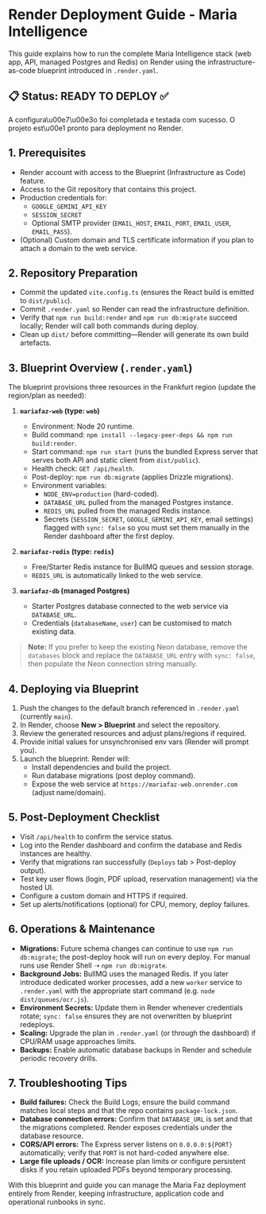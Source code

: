 # Render Deployment Guide - Maria Intelligence

This guide explains how to run the complete Maria Intelligence stack (web app, API, managed Postgres and Redis) on Render using the infrastructure-as-code blueprint introduced in `.render.yaml`.

## 📋 Status: READY TO DEPLOY ✅

A configura\u00e7\u00e3o foi completada e testada com sucesso. O projeto est\u00e1 pronto para deployment no Render.

## 1. Prerequisites
- Render account with access to the Blueprint (Infrastructure as Code) feature.
- Access to the Git repository that contains this project.
- Production credentials for:
  - `GOOGLE_GEMINI_API_KEY`
  - `SESSION_SECRET`
  - Optional SMTP provider (`EMAIL_HOST`, `EMAIL_PORT`, `EMAIL_USER`, `EMAIL_PASS`).
- (Optional) Custom domain and TLS certificate information if you plan to attach a domain to the web service.

## 2. Repository Preparation
- Commit the updated `vite.config.ts` (ensures the React build is emitted to `dist/public`).
- Commit `.render.yaml` so Render can read the infrastructure definition.
- Verify that `npm run build:render` and `npm run db:migrate` succeed locally; Render will call both commands during deploy.
- Clean up `dist/` before committing—Render will generate its own build artefacts.

## 3. Blueprint Overview (`.render.yaml`)
The blueprint provisions three resources in the Frankfurt region (update the region/plan as needed):

1. **`mariafaz-web` (type: `web`)**
   - Environment: Node 20 runtime.
   - Build command: `npm install --legacy-peer-deps && npm run build:render`.
   - Start command: `npm run start` (runs the bundled Express server that serves both API and static client from `dist/public`).
   - Health check: `GET /api/health`.
   - Post-deploy: `npm run db:migrate` (applies Drizzle migrations).
   - Environment variables:
     - `NODE_ENV=production` (hard-coded).
     - `DATABASE_URL` pulled from the managed Postgres instance.
     - `REDIS_URL` pulled from the managed Redis instance.
     - Secrets (`SESSION_SECRET`, `GOOGLE_GEMINI_API_KEY`, email settings) flagged with `sync: false` so you must set them manually in the Render dashboard after the first deploy.

2. **`mariafaz-redis` (type: `redis`)**
   - Free/Starter Redis instance for BullMQ queues and session storage.
   - `REDIS_URL` is automatically linked to the web service.

3. **`mariafaz-db` (managed Postgres)**
   - Starter Postgres database connected to the web service via `DATABASE_URL`.
   - Credentials (`databaseName`, `user`) can be customised to match existing data.

> **Note:** If you prefer to keep the existing Neon database, remove the `databases` block and replace the `DATABASE_URL` entry with `sync: false`, then populate the Neon connection string manually.

## 4. Deploying via Blueprint
1. Push the changes to the default branch referenced in `.render.yaml` (currently `main`).
2. In Render, choose **New > Blueprint** and select the repository.
3. Review the generated resources and adjust plans/regions if required.
4. Provide initial values for unsynchronised env vars (Render will prompt you).
5. Launch the blueprint. Render will:
   - Install dependencies and build the project.
   - Run database migrations (post deploy command).
   - Expose the web service at `https://mariafaz-web.onrender.com` (adjust name/domain).

## 5. Post-Deployment Checklist
- Visit `/api/health` to confirm the service status.
- Log into the Render dashboard and confirm the database and Redis instances are healthy.
- Verify that migrations ran successfully (`Deploys` tab > Post-deploy output).
- Test key user flows (login, PDF upload, reservation management) via the hosted UI.
- Configure a custom domain and HTTPS if required.
- Set up alerts/notifications (optional) for CPU, memory, deploy failures.

## 6. Operations & Maintenance
- **Migrations:** Future schema changes can continue to use `npm run db:migrate`; the post-deploy hook will run on every deploy. For manual runs use Render Shell ➝ `npm run db:migrate`.
- **Background Jobs:** BullMQ uses the managed Redis. If you later introduce dedicated worker processes, add a new `worker` service to `.render.yaml` with the appropriate start command (e.g. `node dist/queues/ocr.js`).
- **Environment Secrets:** Update them in Render whenever credentials rotate; `sync: false` ensures they are not overwritten by blueprint redeploys.
- **Scaling:** Upgrade the plan in `.render.yaml` (or through the dashboard) if CPU/RAM usage approaches limits.
- **Backups:** Enable automatic database backups in Render and schedule periodic recovery drills.

## 7. Troubleshooting Tips
- **Build failures:** Check the Build Logs; ensure the build command matches local steps and that the repo contains `package-lock.json`.
- **Database connection errors:** Confirm that `DATABASE_URL` is set and that the migrations completed. Render exposes credentials under the database resource.
- **CORS/API errors:** The Express server listens on `0.0.0.0:${PORT}` automatically; verify that `PORT` is not hard-coded anywhere else.
- **Large file uploads / OCR:** Increase plan limits or configure persistent disks if you retain uploaded PDFs beyond temporary processing.

With this blueprint and guide you can manage the Maria Faz deployment entirely from Render, keeping infrastructure, application code and operational runbooks in sync.
